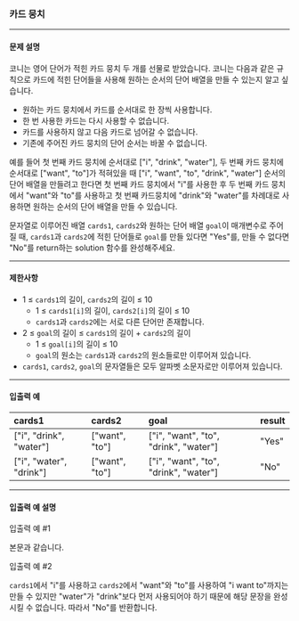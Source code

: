 ### 카드 뭉치

---

#### 문제 설명

코니는 영어 단어가 적힌 카드 뭉치 두 개를 선물로 받았습니다.
코니는 다음과 같은 규칙으로 카드에 적힌 단어들을 사용해 원하는 순서의 단어 배열을 만들 수 있는지 알고 싶습니다.

* 원하는 카드 뭉치에서 카드를 순서대로 한 장씩 사용합니다.
* 한 번 사용한 카드는 다시 사용할 수 없습니다.
* 카드를 사용하지 않고 다음 카드로 넘어갈 수 없습니다.
* 기존에 주어진 카드 뭉치의 단어 순서는 바꿀 수 없습니다.

예를 들어 첫 번째 카드 뭉치에 순서대로 ["i", "drink", "water"], 두 번째 카드 뭉치에 순서대로 ["want", "to"]가 적혀있을
때 ["i", "want", "to", "drink", "water"] 순서의 단어 배열을 만들려고 한다면 첫 번째 카드 뭉치에서 "i"를 사용한 후 두 번째 카드 뭉치에서 "want"와 "to"를 사용하고 첫 번째
카드뭉치에 "drink"와 "water"를 차례대로 사용하면 원하는 순서의 단어 배열을 만들 수 있습니다.

문자열로 이루어진 배열 `cards1`, `cards2`와 원하는 단어 배열 `goal`이 매개변수로 주어질 때, `cards1`과 `cards2`에 적힌 단어들로 `goal`를 만들 있다면 "Yes"를, 만들 수
없다면 "No"를 return하는 solution 함수를 완성해주세요.

---

#### 제한사항

* 1 ≤ `cards1`의 길이, `cards2`의 길이 ≤ 10
    * 1 ≤ `cards1[i]`의 길이, `cards2[i]`의 길이 ≤ 10
    * `cards1`과 `cards2`에는 서로 다른 단어만 존재합니다.
* 2 ≤ `goal`의 길이 ≤ `cards1`의 길이 + `cards2`의 길이
    * 1 ≤ `goal[i]`의 길이 ≤ 10
    * `goal`의 원소는 `cards1`과 `cards2`의 원소들로만 이루어져 있습니다.
* `cards1`, `cards2`, `goal`의 문자열들은 모두 알파벳 소문자로만 이루어져 있습니다.

---

#### 입출력 예

| cards1 | cards2 | goal | result |
|:-------|:-------|:-----|:-------|
| ["i", "drink", "water"] | ["want", "to"] | ["i", "want", "to", "drink", "water"]   | "Yes"|
| ["i", "water", "drink"] | ["want", "to"] | ["i", "want", "to", "drink", "water"]   | "No" |

---

#### 입출력 예 설명

입출력 예 #1  

본문과 같습니다.

입출력 예 #2  

`cards1`에서 "i"를 사용하고 `cards2`에서 "want"와 "to"를 사용하여 "i want to"까지는 만들 수 있지만 "water"가 "drink"보다 먼저 사용되어야 하기 때문에 해당 문장을 완성시킬 수 없습니다. 따라서 "No"를 반환합니다.